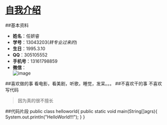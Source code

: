 # [自我介绍](https://github.com/SSE-13/SSE_13043203)
##基本资料
* **姓名**：任妍睿
* **学号**：13043203(*转专业过来的*)
* **生日**：1995.3.10
* **QQ**：305105552
* **手机号**：13161798859
* **微信**：
 <br>![image](http://i11.tietuku.com/1f72ac833e75a0ba.jpg)

##喜欢做的事
看电影，看美剧，听歌，睡觉，发呆。。。
##不喜欢干的事
不喜欢写代码
>因为真的很不擅长

##代码片段
     public class helloworld{
      public static void main(String[]agrs){
       System.out.println("HelloWorld!!!");
      }
     }

